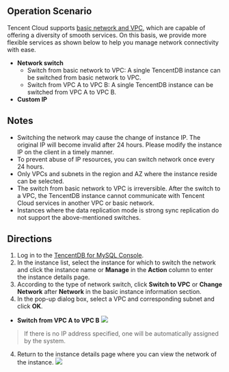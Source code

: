 ## Operation Scenario
Tencent Cloud supports [basic network and VPC](https://intl.cloud.tencent.com/document/product/215/31787), which are capable of offering a diversity of smooth services. On this basis, we provide more flexible services as shown below to help you manage network connectivity with ease.
- **Network switch**
  - Switch from basic network to VPC: A single TencentDB instance can be switched from basic network to VPC.
  - Switch from VPC A to VPC B: A single TencentDB instance can be switched from VPC A to VPC B.
- **Custom IP**

## Notes
- Switching the network may cause the change of instance IP. The original IP will become invalid after 24 hours. Please modify the instance IP on the client in a timely manner.
- To prevent abuse of IP resources, you can switch network once every 24 hours.
- Only VPCs and subnets in the region and AZ where the instance reside can be selected.
- The switch from basic network to VPC is irreversible. After the switch to a VPC, the TencentDB instance cannot communicate with Tencent Cloud services in another VPC or basic network.
- Instances where the data replication mode is strong sync replication do not support the above-mentioned switches.

## Directions
1. Log in to the [TencentDB for MySQL Console](https://console.cloud.tencent.com/cdb).
2. In the instance list, select the instance for which to switch the network and click the instance name or **Manage** in the **Action** column to enter the instance details page.
3. According to the type of network switch, click **Switch to VPC** or **Change Network** after **Network** in the basic instance information section.
4. In the pop-up dialog box, select a VPC and corresponding subnet and click **OK**.
<!--
   - **Switch from basic network to VPC**
![]()
-->
   - **Switch from VPC A to VPC B**
![](https://main.qcloudimg.com/raw/274c2057ec225eab9e16b1c18bafa94c.png)
>If there is no IP address specified, one will be automatically assigned by the system.
4. Return to the instance details page where you can view the network of the instance.
![](https://main.qcloudimg.com/raw/5342a64814664fa784e256ecbd6f934f.png)
